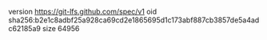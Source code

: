 version https://git-lfs.github.com/spec/v1
oid sha256:b2e1c8adbf25a928ca69cd2e1865695d1c173abf887cb3857de5a4adc62185a9
size 64956
